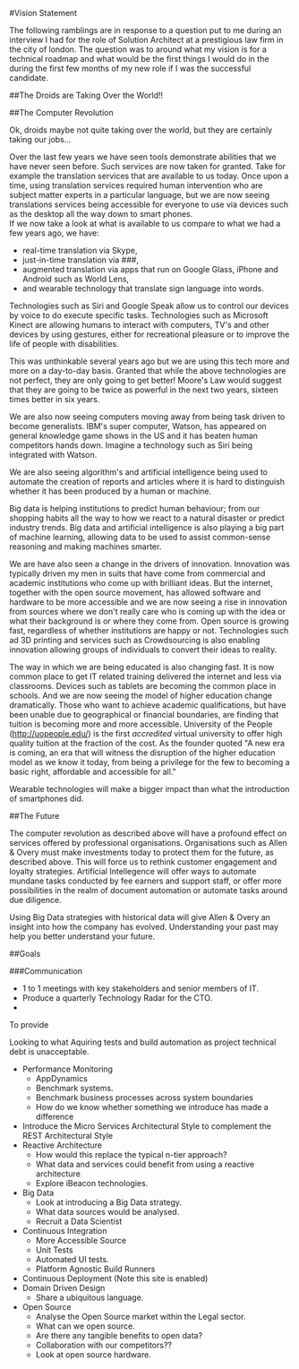 #Vision Statement

The following ramblings are in response to a question put to me during an interview I had for the role of Solution Architect at a prestigious law firm in the city of 
london. The question was to around what my vision is for a technical roadmap and what would be the first things I would do in the during the first few months of my new
 role if I was the successful candidate.
   
##The Droids are Taking Over the World!!

##The Computer Revolution

Ok, droids maybe not quite taking over the world, but they are certainly taking our jobs...

Over the last few years we have seen tools demonstrate abilities that we have never seen before.  Such services are now taken for granted. Take for example the 
translation services that are available to us today.  Once upon a time, using translation services required human intervention who are subject matter experts in a 
particular language, but we are now seeing translations services being accessible for everyone to use via devices such as the desktop all the way down to smart phones.  
If we now take a look at what is available to us compare to what we had a few years ago, we have:
 
 - real-time translation via Skype,
 - just-in-time translation via ###,
 - augmented translation via apps that run on Google Glass, iPhone and Android such as World Lens,
 - and wearable technology that translate sign language into words.

Technologies such as Siri and Google Speak allow us to control our devices by voice to do execute specific tasks.  Technologies such as Microsoft Kinect are allowing 
humans to interact with computers, TV's and other devices by using gestures, either for recreational pleasure or to improve the life of people with disabilities. 

This was unthinkable several years ago but we are using this tech more and more on a day-to-day basis.  Granted that while the above technologies are not perfect, 
they are only going to get better! Moore's Law would suggest that they are going to be twice as powerful in the next two years, sixteen times better in six years.  

We are also now seeing computers moving away from being task driven to become generalists.  IBM's super computer, Watson, 
has appeared on general knowledge game shows in the US and it has
beaten human competitors hands down.  Imagine a technology such as Siri being integrated with Watson.

We are also seeing algorithm's and artificial intelligence being used to automate the creation of reports and articles where it is hard to distinguish whether it has 
been produced by a human or machine.

Big data is helping institutions to predict human behaviour; from our shopping habits all the way to how we react to a natural disaster or predict industry trends.  Big 
data and artificial intelligence is also playing a big part of machine learning, allowing data to be used to assist common-sense reasoning and making machines smarter.

We are have also seen a change in the drivers of innovation.  Innovation was typically driven my men in suits that have come from commercial and academic institutions 
who come up with brilliant ideas. But the internet, together with the open source movement, has allowed software and hardware to be more accessible and we are now 
seeing a rise in innovation from sources where we don't really care who is coming up with the idea or what their background is or where they come from. Open source is 
growing fast, regardless of whether institutions are happy or not.  Technologies such ad 3D printing and services such as Crowdsourcing is also enabling innovation 
allowing groups of individuals to convert their ideas to reality.

The way in which we are being educated is also changing fast.  It is now common place to get IT related training delivered the internet and less via classrooms. Devices 
such as tablets are becoming the common place in schools. And we are now seeing the model of higher education change dramatically.  Those who want to achieve academic 
qualifications, but have been unable due to geographical or financial boundaries, are finding that tuition is becoming more and more accessible.  University of the People 
(http://uopeople.edu/) is the first *accredited* virtual university to offer high quality tuition at the fraction of the cost.  As the founder quoted "A new era is 
coming, an era that will witness the disruption of the higher education model as we know it today, from being a privilege for the few to becoming a basic right, 
affordable and accessible for all."

Wearable technologies will make a bigger impact than what the introduction of smartphones did.

##The Future

The computer revolution as described above will have a profound effect on services offered by professional organisations.  Organisations such as Allen & Overy must make
 investments today to protect them for the future, as described above.  This will force us to rethink 
 customer engagement and loyalty strategies.  Artificial Intellegence will offer ways to automate mundane tasks conducted by fee earners and support staff, 
 or offer more possibilities in the realm of document automation or automate tasks around due diligence.
 
 
 
Using Big Data strategies with historical data will give Allen & Overy an insight into how the company has evolved.  Understanding your past may help you better 
understand your future.


 
##Goals

###Communication

- 1 to 1 meetings with key stakeholders and senior members of IT.
- Produce a quarterly Technology Radar for the CTO.
- 

To provide 

Looking to what 
 Aquiring tests and build automation as project technical debt is unacceptable. 
 
 - Performance Monitoring
    - AppDynamics
    - Benchmark systems.
    - Benchmark business processes across system boundaries
    - How do we know whether something we introduce has made a difference
 - Introduce the Micro Services Architectural Style to complement the REST Architectural Style 
 - Reactive Architecture
    - How would this replace the typical n-tier approach?
    - What data and services could benefit from using a reactive architecture
    - Explore iBeacon technologies.
 - Big Data
    - Look at introducing a Big Data strategy.
    - What data sources would be analysed.
    - Recruit a Data Scientist
 - Continuous Integration
    - More Accessible Source
    - Unit Tests
    - Automated UI tests.
    - Platform Agnostic Build Runners
 - Continuous Deployment (Note this site is enabled)
 - Domain Driven Design
    - Share a ubiquitous language.
- Open Source
    - Analyse the Open Source market within the Legal sector.
    - What can we open source.
    - Are there any tangible benefits to open data?
    - Collaboration with our competitors??
    - Look at open source hardware.
